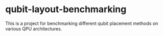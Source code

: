 # qubit-layout-benchmarking

This is a project for benchmarking different qubit placement methods on various QPU architectures.

